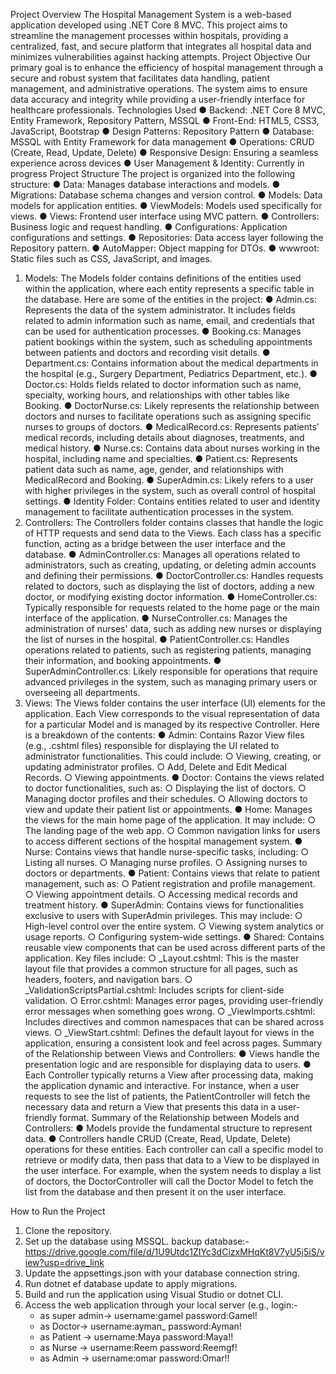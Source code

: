 Project Overview
The Hospital Management System is a web-based application developed using .NET Core
8 MVC. This project aims to streamline the management processes within hospitals,
providing a centralized, fast, and secure platform that integrates all hospital data and
minimizes vulnerabilities against hacking attempts.
Project Objective
Our primary goal is to enhance the efficiency of hospital management through a secure and
robust system that facilitates data handling, patient management, and administrative
operations. The system aims to ensure data accuracy and integrity while providing a
user-friendly interface for healthcare professionals.
Technologies Used
● Backend: .NET Core 8 MVC, Entity Framework, Repository Pattern, MSSQL
● Front-End: HTML5, CSS3, JavaScript, Bootstrap
● Design Patterns: Repository Pattern
● Database: MSSQL with Entity Framework for data management
● Operations: CRUD (Create, Read, Update, Delete)
● Responsive Design: Ensuring a seamless experience across devices
● User Management & Identity: Currently in progress
Project Structure
The project is organized into the following structure:
● Data: Manages database interactions and models.
● Migrations: Database schema changes and version control.
● Models: Data models for application entities.
● ViewModels: Models used specifically for views.
● Views: Frontend user interface using MVC pattern.
● Controllers: Business logic and request handling.
● Configurations: Application configurations and settings.
● Repositories: Data access layer following the Repository pattern.
● AutoMapper: Object mapping for DTOs.
● wwwroot: Static files such as CSS, JavaScript, and images.
1. Models:
The Models folder contains definitions of the entities used within the application, where each
entity represents a specific table in the database. Here are some of the entities in the
project:
● Admin.cs: Represents the data of the system administrator. It includes fields related
to admin information such as name, email, and credentials that can be used for
authentication processes.
● Booking.cs: Manages patient bookings within the system, such as scheduling
appointments between patients and doctors and recording visit details.
● Department.cs: Contains information about the medical departments in the hospital
(e.g., Surgery Department, Pediatrics Department, etc.).
● Doctor.cs: Holds fields related to doctor information such as name, specialty,
working hours, and relationships with other tables like Booking.
● DoctorNurse.cs: Likely represents the relationship between doctors and nurses to
facilitate operations such as assigning specific nurses to groups of doctors.
● MedicalRecord.cs: Represents patients' medical records, including details about
diagnoses, treatments, and medical history.
● Nurse.cs: Contains data about nurses working in the hospital, including name and
specialties.
● Patient.cs: Represents patient data such as name, age, gender, and relationships
with MedicalRecord and Booking.
● SuperAdmin.cs: Likely refers to a user with higher privileges in the system, such as
overall control of hospital settings.
● Identity Folder: Contains entities related to user and identity management to
facilitate authentication processes in the system.
2. Controllers:
The Controllers folder contains classes that handle the logic of HTTP requests and send
data to the Views. Each class has a specific function, acting as a bridge between the user
interface and the database.
● AdminController.cs: Manages all operations related to administrators, such as
creating, updating, or deleting admin accounts and defining their permissions.
● DoctorController.cs: Handles requests related to doctors, such as displaying the list
of doctors, adding a new doctor, or modifying existing doctor information.
● HomeController.cs: Typically responsible for requests related to the home page or
the main interface of the application.
● NurseController.cs: Manages the administration of nurses' data, such as adding
new nurses or displaying the list of nurses in the hospital.
● PatientController.cs: Handles operations related to patients, such as registering
patients, managing their information, and booking appointments.
● SuperAdminController.cs: Likely responsible for operations that require advanced
privileges in the system, such as managing primary users or overseeing all
departments.
3. Views:
The Views folder contains the user interface (UI) elements for the application. Each View
corresponds to the visual representation of data for a particular Model and is managed by its
respective Controller. Here is a breakdown of the contents:
● Admin: Contains Razor View files (e.g., .cshtml files) responsible for displaying the
UI related to administrator functionalities. This could include:
○ Viewing, creating, or updating administrator profiles.
○ Add, Delete and Edit Medical Records.
○ Viewing appointments.
● Doctor: Contains the views related to doctor functionalities, such as:
○ Displaying the list of doctors.
○ Managing doctor profiles and their schedules.
○ Allowing doctors to view and update their patient list or appointments.
● Home: Manages the views for the main home page of the application. It may include:
○ The landing page of the web app.
○ Common navigation links for users to access different sections of the hospital
management system.
● Nurse: Contains views that handle nurse-specific tasks, including:
○ Listing all nurses.
○ Managing nurse profiles.
○ Assigning nurses to doctors or departments.
● Patient: Contains views that relate to patient management, such as:
○ Patient registration and profile management.
○ Viewing appointment details.
○ Accessing medical records and treatment history.
● SuperAdmin: Contains views for functionalities exclusive to users with SuperAdmin
privileges. This may include:
○ High-level control over the entire system.
○ Viewing system analytics or usage reports.
○ Configuring system-wide settings.
● Shared: Contains reusable view components that can be used across different parts
of the application. Key files include:
○ _Layout.cshtml: This is the master layout file that provides a common
structure for all pages, such as headers, footers, and navigation bars.
○ _ValidationScriptsPartial.cshtml: Includes scripts for client-side validation.
○ Error.cshtml: Manages error pages, providing user-friendly error messages
when something goes wrong.
○ _ViewImports.cshtml: Includes directives and common namespaces that
can be shared across views.
○ _ViewStart.cshtml: Defines the default layout for views in the application,
ensuring a consistent look and feel across pages.
Summary of the Relationship between Views and Controllers:
● Views handle the presentation logic and are responsible for displaying data to users.
● Each Controller typically returns a View after processing data, making the
application dynamic and interactive.
For instance, when a user requests to see the list of patients, the PatientController will
fetch the necessary data and return a View that presents this data in a user-friendly format.
Summary of the Relationship between Models and Controllers:
● Models provide the fundamental structure to represent data.
● Controllers handle CRUD (Create, Read, Update, Delete) operations for these
entities.
Each controller can call a specific model to retrieve or modify data, then pass that data to a
View to be displayed in the user interface. For example, when the system needs to display a
list of doctors, the DoctorController will call the Doctor Model to fetch the list from the
database and then present it on the user interface.

How to Run the Project
1. Clone the repository.
2. Set up the database using MSSQL. backup database:- https://drive.google.com/file/d/1U9Utdc1ZIYc3dCizxMHqKt8V7yU5j5iS/view?usp=drive_link
3. Update the appsettings.json with your database connection string.
4. Run dotnet ef database update to apply migrations.
5. Build and run the application using Visual Studio or dotnet CLI.
6. Access the web application through your local server (e.g.,
   login:-
   - as super admin-> username:gamel  password:Gamel!
   - as Doctor-> username:ayman_  password:Ayman! 
   - as Patient -> username:Maya  password:Maya!!
   - as Nurse -> username:Reem  password:Reemgf!
   - as Admin -> username:omar  password:Omar!!
